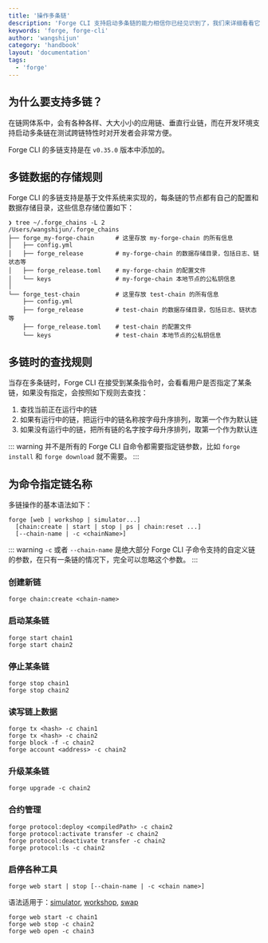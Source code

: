 ```yaml
---
title: '操作多条链'
description: 'Forge CLI 支持启动多条链的能力相信你已经见识到了，我们来详细看看它的语法'
keywords: 'forge, forge-cli'
author: 'wangshijun'
category: 'handbook'
layout: 'documentation'
tags:
  - 'forge'
---
```


## 为什么要支持多链？

在链网体系中，会有各种各样、大大小小的应用链、垂直行业链，而在开发环境支持启动多条链在测试跨链特性时对开发者会非常方便。

Forge CLI 的多链支持是在 `v0.35.0` 版本中添加的。

## 多链数据的存储规则

Forge CLI 的多链支持是基于文件系统来实现的，每条链的节点都有自己的配置和数据存储目录，这些信息存储位置如下：

```shell
❯ tree ~/.forge_chains -L 2
/Users/wangshijun/.forge_chains
├── forge_my-forge-chain      # 这里存放 my-forge-chain 的所有信息
│   ├── config.yml
│   ├── forge_release         # my-forge-chain 的数据存储目录，包括日志、链状态等
│   ├── forge_release.toml    # my-forge-chain 的配置文件
│   └── keys                  # my-forge-chain 本地节点的公私钥信息
│
└── forge_test-chain          # 这里存放 test-chain 的所有信息
    ├── config.yml
    ├── forge_release         # test-chain 的数据存储目录，包括日志、链状态等
    ├── forge_release.toml    # test-chain 的配置文件
    └── keys                  # test-chain 本地节点的公私钥信息
```

## 多链时的查找规则

当存在多条链时，Forge CLI 在接受到某条指令时，会看看用户是否指定了某条链，如果没有指定，会按照如下规则去查找：

1. 查找当前正在运行中的链
2. 如果有运行中的链，把运行中的链名称按字母升序排列，取第一个作为默认链
3. 如果没有运行中的链，把所有链的名字按字母升序排列，取第一个作为默认连

::: warning
并不是所有的 Forge CLI 自命令都需要指定链参数，比如 `forge install` 和 `forge download` 就不需要。
:::

## 为命令指定链名称

多链操作的基本语法如下：

```shell
forge [web | workshop | simulator...]
  [chain:create | start | stop | ps | chain:reset ...]
  [--chain-name | -c <chainName>]

```

::: warning
`-c` 或者 `--chain-name` 是绝大部分 Forge CLI 子命令支持的自定义链的参数，在只有一条链的情况下，完全可以忽略这个参数。
:::

### 创建新链

```shell
forge chain:create <chain-name>
```

### 启动某条链

```shell
forge start chain1
forge start chain2
```

### 停止某条链

```shell
forge stop chain1
forge stop chain2
```

### 读写链上数据

```shell
forge tx <hash> -c chain1
forge tx <hash> -c chain2
forge block -f -c chain2
forge account <address> -c chain2
```

### 升级某条链

```shell
forge upgrade -c chain2
```

### 合约管理

```shell
forge protocol:deploy <compiledPath> -c chain2
forge protocol:activate transfer -c chain2
forge protocol:deactivate transfer -c chain2
forge protocol:ls -c chain2
```

### 启停各种工具

`forge web start | stop [--chain-name | -c <chain name>]`

语法适用于：[simulator](../../8-explorer-other-tooling/simulator), [workshop](../../8-explorer-other-tooling/dapp-workshop), [swap](../../8-explorer-other-tooling/forge-swap-service)

```shell
forge web start -c chain1
forge web stop -c chain2
forge web open -c chain3
```

